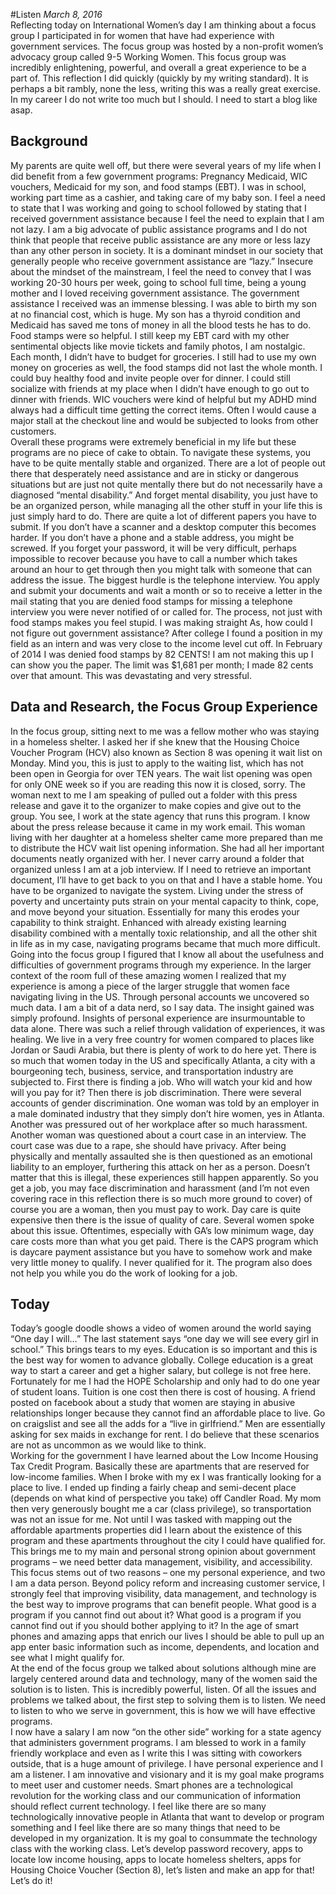 #Listen
_March 8, 2016_ <br>
Reflecting today on International Women’s day I am thinking about a focus group I participated in for women that have had experience with government services.  The focus group was hosted by a non-profit women’s advocacy group called 9-5 Working Women. This focus group was incredibly enlightening, powerful, and overall a great experience to be a part of.  This reflection I did quickly (quickly by my writing standard). It is perhaps a bit rambly, none the less, writing this was a really great exercise. In my career I do not write too much but I should. I need to start a blog like asap.
## Background
My parents are quite well off, but there were several years of my life when I did benefit from a few government programs: Pregnancy Medicaid, WIC vouchers, Medicaid for my son, and food stamps (EBT).  I was in school, working part time as a cashier, and taking care of my baby son. I feel a need to state that I was working and going to school followed by stating that I received government assistance because I feel the need to explain that I am not lazy.  I am a big advocate of public assistance programs and I do not think that people that receive public assistance are any more or less lazy than any other person in society. It is a dominant mindset in our society that generally people who receive government assistance are “lazy.”  Insecure about the mindset of the mainstream, I feel the need to convey that I was working 20-30 hours per week, going to school full time, being a young mother and I loved receiving government assistance.  The government assistance I received was an immense blessing. I was able to birth my son at no financial cost, which is huge.  My son has a thyroid condition and Medicaid has saved me tons of money in all the blood tests he has to do.  Food stamps were so helpful. I still keep my EBT card with my other sentimental objects like movie tickets and family photos, I am nostalgic.  Each month, I didn’t have to budget for groceries. I still had to use my own money on groceries as well, the food stamps did not last the whole month.  I could buy healthy food and invite people over for dinner. I could still socialize with friends at my place when I didn’t have enough to go out to dinner with friends.  WIC vouchers were kind of helpful but my ADHD mind always had a difficult time getting the correct items. Often I would cause a major stall at the checkout line and would be subjected to looks from other customers. <br>
Overall these programs were extremely beneficial in my life but these programs are no piece of cake to obtain.  To navigate these systems, you have to be quite mentally stable and organized.  There are a lot of people out there that desperately need assistance and are in sticky or dangerous situations but are just not quite mentally there but do not necessarily have a diagnosed “mental disability.” And forget mental disability, you just have to be an organized person, while managing all the other stuff in your life this is just simply hard to do.  There are quite a lot of different papers you have to submit. If you don’t have a scanner and a desktop computer this becomes harder. If you don’t have a phone and a stable address, you might be screwed. If you forget your password, it will be very difficult, perhaps impossible to recover because you have to call a number which takes around an hour to get through then you might talk with someone that can address the issue.  The biggest hurdle is the telephone interview. You apply and submit your documents and wait a month or so to receive a letter in the mail stating that you are denied food stamps for missing a telephone interview you were never notified of or called for.  The process, not just with food stamps makes you feel stupid.  I was making straight As, how could I not figure out government assistance?  After college I found a position in my field as an intern and was very close to the income level cut off. In February of 2014 I was denied food stamps by 82 CENTS!  I am not making this up I can show you the paper.  The limit was $1,681 per month; I made 82 cents over that amount.  This was devastating and very stressful.  
## Data and Research, the Focus Group Experience
In the focus group, sitting next to me was a fellow mother who was staying in a homeless shelter. I asked her if she knew that the Housing Choice Voucher Program (HCV) also known as Section 8 was opening it wait list on Monday.  Mind you, this is just to apply to the waiting list, which has not been open in Georgia for over TEN years. The wait list opening was open for only ONE week so if you are reading this now it is closed, sorry.  The woman next to me I am speaking of pulled out a folder with this press release and gave it to the organizer to make copies and give out to the group.  You see, I work at the state agency that runs this program.  I know about the press release because it came in my work email.  This woman living with her daughter at a homeless shelter came more prepared than me to distribute the HCV wait list opening information.  She had all her important documents neatly organized with her. I never carry around a folder that organized unless I am at a job interview.  If I need to retrieve an important document, I’ll have to get back to you on that and I have a stable home.  You have to be organized to navigate the system. Living under the stress of poverty and uncertainty puts strain on your mental capacity to think, cope, and move beyond your situation. Essentially for many this erodes your capability to think straight.  Enhanced with already existing learning disability combined with a mentally toxic relationship, and all the other shit in life as in my case, navigating programs became that much more difficult. <br>
Going into the focus group I figured that I know all about the usefulness and difficulties of government programs through my experience.  In the larger context of the room full of these amazing women I realized that my experience is among a piece of the larger struggle that women face navigating living in the US.  Through personal accounts we uncovered so much data. I am a bit of a data nerd, so I say data.  The insight gained was simply profound.  Insights of personal experience are insurmountable to data alone.  There was such a relief through validation of experiences, it was healing.  We live in a very free country for women compared to places like Jordan or Saudi Arabia, but there is plenty of work to do here yet. There is so much that women today in the US and specifically Atlanta, a city with a bourgeoning tech, business, service, and transportation industry are subjected to. First there is finding a job. Who will watch your kid and how will you pay for it?  Then there is job discrimination. There were several accounts of gender discrimination. One woman was told by an employer in a male dominated industry that they simply don’t hire women, yes in Atlanta.  Another was pressured out of her workplace after so much harassment.  Another woman was questioned about a court case in an interview.  The court case was due to a rape, she should have privacy.  After being physically and mentally assaulted she is then questioned as an emotional liability to an employer, furthering this attack on her as a person.  Doesn’t matter that this is illegal, these experiences still happen apparently. So you get a job, you may face discrimination and harassment (and I’m not even covering race in this reflection there is so much more ground to cover) of course you are a woman, then you must pay to work.  Day care is quite expensive then there is the issue of quality of care. Several women spoke about this issue.  Oftentimes, especially with GA’s low minimum wage, day care costs more than what you get paid.  There is the CAPS program which is daycare payment assistance but you have to somehow work and make very little money to qualify. I never qualified for it.  The program also does not help you while you do the work of looking for a job.  <br>

## Today
Today’s google doodle shows a video of women around the world saying “One day I will…” The last statement says “one day we will see every girl in school.”  This brings tears to my eyes. Education is so important and this is the best way for women to advance globally.  College education is a great way to start a career and get a higher salary, but college is not free here.  Fortunately for me I had the HOPE Scholarship and only had to do one year of student loans. Tuition is one cost then there is cost of housing.  A friend posted on facebook about a study that women are staying in abusive relationships longer because they cannot find an affordable place to live.  Go on craigslist and see all the adds for a “live in girlfriend.” Men are essentially asking for sex maids in exchange for rent.  I do believe that these scenarios are not as uncommon as we would like to think. <br>
Working for the government I have learned about the Low Income Housing Tax Credit Program.  Basically these are apartments that are reserved for low-income families.  When I broke with my ex I was frantically looking for a place to live.  I ended up finding a fairly cheap and semi-decent place (depends on what kind of perspective you take) off Candler Road.  My mom then very generously bought me a car (class privilege), so transportation was not an issue for me. Not until I was tasked with mapping out the affordable apartments properties did I learn about the existence of this program and these apartments throughout the city I could have qualified for.  This brings me to my main and personal strong opinion about government programs – we need better data management, visibility, and accessibility.  This focus stems out of two reasons – one my personal experience, and two I am a data person.  Beyond policy reform and increasing customer service, I strongly feel that improving visibility, data management, and technology is the best way to improve programs that can benefit people.  What good is a program if you cannot find out about it?  What good is a program if you cannot find out if you should bother applying to it?  In the age of smart phones and amazing apps that enrich our lives I should be able to pull up an app enter basic information such as income, dependents, and location and see what I might qualify for.  <br>
At the end of the focus group we talked about solutions although mine are largely centered around data and technology, many of the women said the solution is to listen.  This is incredibly powerful, listen.  Of all the issues and problems we talked about, the first step to solving them is to listen.  We need to listen to who we serve in government, this is how we will have effective programs. <br>
I now have a salary I am now “on the other side” working for a state agency that administers government programs.  I am blessed to work in a family friendly workplace and even as I write this I was sitting with coworkers outside, that is a huge amount of privilege.  I have personal experience and I am a listener.  I am innovative and visionary and it is my goal make programs to meet user and customer needs. Smart phones are a technological revolution for the working class and our communication of information should reflect current technology.  I feel like there are so many technologically innovative people in Atlanta that want to develop or program something and I feel like there are so many things that need to be developed in my organization. It is my goal to consummate the technology class with the working class.  Let’s develop password recovery, apps to locate low income housing, apps to locate homeless shelters, apps for Housing Choice Voucher (Section 8), let’s listen and make an app for that! Let’s do it!
